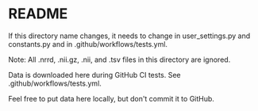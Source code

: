 # README

If this directory name changes, it needs to change in user_settings.py and constants.py and in .github/workflows/tests.yml.

Note: All .nrrd, .nii.gz, .nii, and .tsv files in this directory are ignored.

Data is downloaded here during GitHub CI tests. See .github/workflows/tests.yml.

Feel free to put data here locally, but don't commit it to GitHub.
